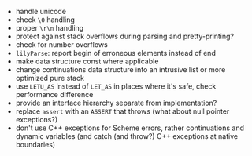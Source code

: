 - handle unicode
- check `\0` handling
- proper `\r\n` handling
- protect against stack overflows during parsing and pretty-printing?
- check for number overflows
- `lilyParse`: report begin of erroneous elements instead of end
- make data structure const where applicable
- change continuations data structure into an intrusive list or more
  optimized pure stack
- use `LETU_AS` instead of `LET_AS` in places where it's safe, check
  performance difference
- provide an interface hierarchy separate from implementation?
- replace `assert` with an `ASSERT` that throws (what about null
  pointer exceptions?)
- don't use C++ exceptions for Scheme errors, rather continuations and
  dynamic variables (and catch (and throw?) C++ exceptions at native
  boundaries)
